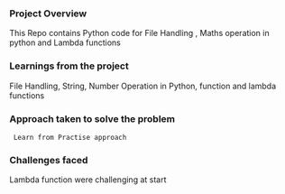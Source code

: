### Project Overview

 This Repo contains Python code for File Handling  , Maths operation in python and Lambda functions


### Learnings from the project

 File Handling, String, Number Operation in Python, function and  lambda functions 


### Approach taken to solve the problem

     Learn from Practise approach


### Challenges faced

 Lambda function were challenging at start


